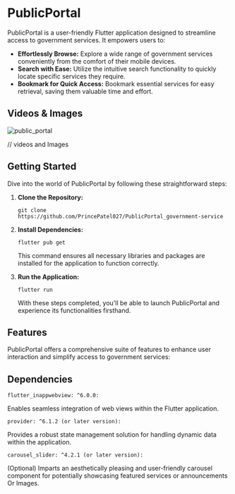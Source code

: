 # PublicPortal

PublicPortal is a user-friendly Flutter application designed to streamline access to government services. It empowers users to:

- **Effortlessly Browse:**  Explore a wide range of government services conveniently from the comfort of their mobile devices.
- **Search with Ease:** Utilize the intuitive search functionality to quickly locate specific services they require.
- **Bookmark for Quick Access:** Bookmark essential services for easy retrieval, saving them valuable time and effort.

## Videos & Images

![public_portal](https://github.com/PrincePatel027/PublicPortal_government-service/assets/149999800/c8906a7a-55e0-44d8-b823-c35226536cdd)

// videos and Images

## Getting Started

Dive into the world of PublicPortal by following these straightforward steps:

1. **Clone the Repository:**
   ```
   git clone https://github.com/PrincePatel027/PublicPortal_government-service
   ```

2. **Install Dependencies:**
    ```
    flutter pub get
    ```
    This command ensures all necessary libraries and packages are installed for the application to function correctly.

3. **Run the Application:**
    ```
    flutter run
    ```
    With these steps completed, you'll be able to launch PublicPortal and experience its functionalities firsthand.

## Features

PublicPortal offers a comprehensive suite of features to enhance user interaction and simplify access to government services:

## Dependencies
    flutter_inappwebview: ^6.0.0:

Enables seamless integration of web views within the Flutter application.


    provider: ^6.1.2 (or later version):

Provides a robust state management solution for handling dynamic data within the application.


    carousel_slider: ^4.2.1 (or later version):

 (Optional) Imparts an aesthetically pleasing and user-friendly carousel component for potentially showcasing featured services or announcements Or Images.
